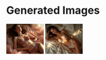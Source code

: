 # Generated Images



<img src="2025_07_06_01.webp" width="100"/> <img src="2025_07_06_02.webp" width="100"/>
